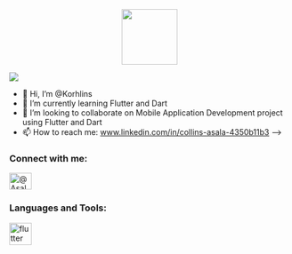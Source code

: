 <div id="header" align="center">
  <img  src="https://media.giphy.com/media/M9gbBd9nbDrOTu1Mqx/giphy.gif" width="100"/>
</div>

![](https://komarev.com/ghpvc/?username=Korhlins&style=flat-square)

- 👋 Hi, I’m @Korhlins
- 🌱 I’m currently learning Flutter and Dart
- 👯 I’m looking to collaborate on Mobile Application Development project using Flutter and Dart
- 📫 How to reach me: www.linkedin.com/in/collins-asala-4350b11b3
-->

<h3 align="left">Connect with me:</h3>
<p align="left">
  <a href="https://twitter.com/@asalacollins" target="blank"><img align="center" src="https://raw.githubusercontent.com/rahuldkjain/github-profile-readme-generator/master/src/images/icons/Social/twitter.svg" alt="@AsalaCollins" height="30" width="40" /></a>
</p>

<h3 align="left">Languages and Tools:</h3>
<p align="left"> <a href="https://flutter.dev" target="_blank" rel="noreferrer"> <img src="https://www.vectorlogo.zone/logos/flutterio/flutterio-icon.svg" alt="flutter" width="40" height="40"/> </a> </p>
